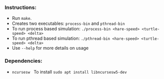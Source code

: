 ### Instructions:

- Run  ```make```.
- Creates two executables: ```process-bin``` and ```pthread-bin```
- To run process based simulation: ```./process-bin <hare-speed> <turtle-speed> <delta>```
- To run pthread based simulation: ```./pthread-bin <hare-speed> <turtle-speed> <delta>```
- Use ```--help``` for more details on usage

### Dependencies:
- ```ncursesw``` &nbsp;
  To install ``` sudo apt install libncursesw5-dev ```
